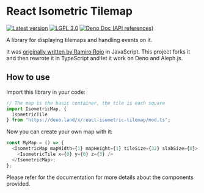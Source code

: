 <!-- deno-fmt-ignore-file -->

React Isometric Tilemap
=======================

[![Latest version][Tag badge]][Deno module]
[![LGPL 3.0][License badge]](./LICENSE)
[![Deno Doc (API references)][Deno Doc badge]][Deno Doc]

A library for displaying tilemaps and handling events on it.

It was [originally written by Ramiro Rojo][1] in JavaScript.  This project
forks it and then rewrote it in TypeScript and let it work on Deno and Aleph.js.

[Tag badge]: https://img.shields.io/github/v/tag/boscohyun/react-isometric-tilemap
[Deno module]: https://deno.land/x/react-isometric-tilemap
[License badge]: https://img.shields.io/github/license/boscohyun/react-isometric-tilemap
[Deno Doc]: https://doc.deno.land/https://deno.land/x/react-isometric-tilemap/mod.ts
[Deno Doc badge]: https://img.shields.io/badge/api-deno%20doc-blue
[1]: https://github.com/holywyvern/react-isometric-tilemap


How to use
----------

Import this library in your code:

~~~~ typescript
// The map is the basic container, the tile is each square
import IsometricMap, {
  IsometricTile
} from "https://deno.land/x/react-isometric-tilemap/mod.ts";
~~~~

Now you can create your own map with it:

~~~~ typescript
const MyMap = () => {
  <IsometricMap mapWidth={1} mapHeight={1} tileSize={32} slabSize={8}>
    <IsometricTile x={0} y={0} z={3} />
  </IsometricMap>;
};
~~~~

Please refer for the documentation for more details about the components
provided.